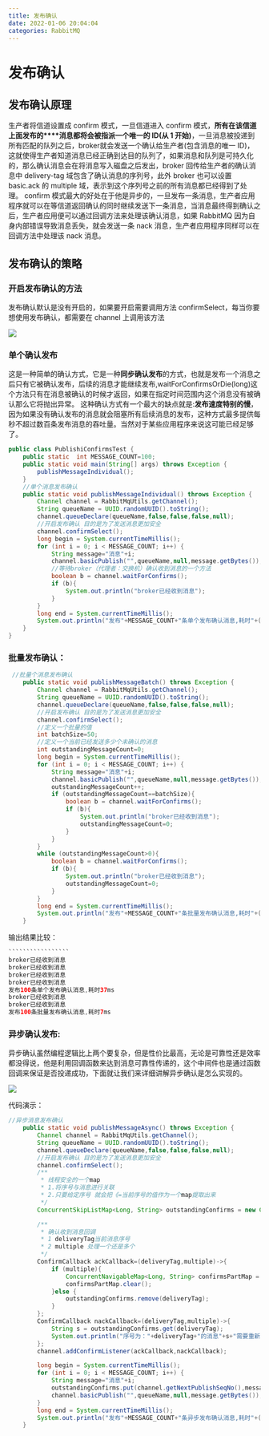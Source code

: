 ```yaml
---
title: 发布确认
date: 2022-01-06 20:04:04
categories: RabbitMQ
---
```


# 发布确认

## **发布确认原理**

  生产者将信道设置成 confirm 模式，一旦信道进入 confirm 模式，**所有在该信道上面发布的****消息都将会被指派一个唯一的 ID(从 1 开始)**，一旦消息被投递到所有匹配的队列之后，broker就会发送一个确认给生产者(包含消息的唯一 ID)，这就使得生产者知道消息已经正确到达目的队列了，如果消息和队列是可持久化的，那么确认消息会在将消息写入磁盘之后发出，broker 回传给生产者的确认消息中 delivery-tag 域包含了确认消息的序列号，此外 broker 也可以设置basic.ack 的 multiple 域，表示到这个序列号之前的所有消息都已经得到了处理。
  confirm 模式最大的好处在于他是异步的，一旦发布一条消息，生产者应用程序就可以在等信道返回确认的同时继续发送下一条消息，当消息最终得到确认之后，生产者应用便可以通过回调方法来处理该确认消息，如果 RabbitMQ 因为自身内部错误导致消息丢失，就会发送一条 nack 消息，生产者应用程序同样可以在回调方法中处理该 nack 消息。

## **发布确认的策略**

### **开启发布确认的方法** 

发布确认默认是没有开启的，如果要开启需要调用方法 confirmSelect，每当你要想使用发布确认，都需要在 channel 上调用该方法

![](https://edu-1395430748.oss-cn-beijing.aliyuncs.com/images/imgs/20220106202806.png)

### **单个确认发布** 

  这是一种简单的确认方式，它是一种**同步确认发布**的方式，也就是发布一个消息之后只有它被确认发布，后续的消息才能继续发布,waitForConfirmsOrDie(long)这个方法只有在消息被确认的时候才返回，如果在指定时间范围内这个消息没有被确认那么它将抛出异常。
  这种确认方式有一个最大的缺点就是:**发布速度特别的慢**，因为如果没有确认发布的消息就会阻塞所有后续消息的发布，这种方式最多提供每秒不超过数百条发布消息的吞吐量。当然对于某些应用程序来说这可能已经足够了。

```java
public class PublishiConfirmsTest {
    public static  int MESSAGE_COUNT=100;
    public static void main(String[] args) throws Exception {
        publishMessageIndividual();
    }
    //单个消息发布确认
    public static void publishMessageIndividual() throws Exception {
        Channel channel = RabbitMqUtils.getChannel();
        String queueName = UUID.randomUUID().toString();
        channel.queueDeclare(queueName,false,false,false,null);
        //开启发布确认 目的是为了发送消息更加安全
        channel.confirmSelect();
        long begin = System.currentTimeMillis();
        for (int i = 0; i < MESSAGE_COUNT; i++) {
            String message="消息"+i;
            channel.basicPublish("",queueName,null,message.getBytes());
            //等待broker（代理者：交换机）确认收到消息的一个方法
            boolean b = channel.waitForConfirms();
            if (b){
                System.out.println("broker已经收到消息");
            }
        }
        long end = System.currentTimeMillis();
        System.out.println("发布"+MESSAGE_COUNT+"条单个发布确认消息,耗时"+(end-begin)+"ms");
    }
}
```

### 批量发布确认：

```java
 //批量个消息发布确认
    public static void publishMessageBatch() throws Exception {
        Channel channel = RabbitMqUtils.getChannel();
        String queueName = UUID.randomUUID().toString();
        channel.queueDeclare(queueName,false,false,false,null);
        //开启发布确认 目的是为了发送消息更加安全
        channel.confirmSelect();
        //定义一个批量的值
        int batchSize=50;
        //定义一个当前已经发送多少个未确认的消息
        int outstandingMessageCount=0;
        long begin = System.currentTimeMillis();
        for (int i = 0; i < MESSAGE_COUNT; i++) {
            String message="消息"+i;
            channel.basicPublish("",queueName,null,message.getBytes());
            outstandingMessageCount++;
            if (outstandingMessageCount==batchSize){
                boolean b = channel.waitForConfirms();
                if (b){
                    System.out.println("broker已经收到消息");
                    outstandingMessageCount=0;
                }
            }
        }
        while (outstandingMessageCount>0){
            boolean b = channel.waitForConfirms();
            if (b){
                System.out.println("broker已经收到消息");
                outstandingMessageCount=0;
            }
        }
        long end = System.currentTimeMillis();
        System.out.println("发布"+MESSAGE_COUNT+"条批量发布确认消息,耗时"+(end-begin)+"ms");
    }
```



输出结果比较：

``````````````````java
`````````````````
broker已经收到消息
broker已经收到消息
broker已经收到消息
broker已经收到消息
发布100条单个发布确认消息,耗时37ms
broker已经收到消息
broker已经收到消息
发布100条批量发布确认消息,耗时7ms

``````````````````

### **异步确认发布**:

异步确认虽然编程逻辑比上两个要复杂，但是性价比最高，无论是可靠性还是效率都没得说，他是利用回调函数来达到消息可靠性传递的，这个中间件也是通过函数回调来保证是否投递成功，下面就让我们来详细讲解异步确认是怎么实现的。

![](https://edu-1395430748.oss-cn-beijing.aliyuncs.com/images/imgs/20220106205014.png)

代码演示：

```java
//异步消息发布确认
    public static void publishMessageAsync() throws Exception {
        Channel channel = RabbitMqUtils.getChannel();
        String queueName = UUID.randomUUID().toString();
        channel.queueDeclare(queueName,false,false,false,null);
        //开启发布确认 目的是为了发送消息更加安全
        channel.confirmSelect();
        /**
         * 线程安全的一个map
         * 1.将序号与消息进行关联
         * 2.只要给定序号 就会把《=当前序号的值作为一个map提取出来
         */
        ConcurrentSkipListMap<Long, String> outstandingConfirms = new ConcurrentSkipListMap<>();

        /**
         * 确认收到消息回调
         * 1 deliveryTag当前消息序号
         * 2 multiple 处理一个还是多个
         */
        ConfirmCallback ackCallback=(deliveryTag,multiple)->{
            if (multiple){
                ConcurrentNavigableMap<Long, String> confirmsPartMap = outstandingConfirms.headMap(deliveryTag);
                confirmsPartMap.clear();
            }else {
                outstandingConfirms.remove(deliveryTag);
            }
        };
        ConfirmCallback nackCallback=(deliveryTag,multiple)->{
            String s = outstandingConfirms.get(deliveryTag);
            System.out.println("序号为："+deliveryTag+"的消息"+s+"需要重新发送");
        };
        channel.addConfirmListener(ackCallback,nackCallback);

        long begin = System.currentTimeMillis();
        for (int i = 0; i < MESSAGE_COUNT; i++) {
            String message="消息"+i;
            outstandingConfirms.put(channel.getNextPublishSeqNo(),message);
            channel.basicPublish("",queueName,null,message.getBytes());
        }
        long end = System.currentTimeMillis();
        System.out.println("发布"+MESSAGE_COUNT+"条异步发布确认消息,耗时"+(end-begin)+"ms");
    }
```

